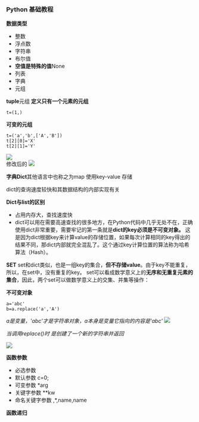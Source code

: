 ### Python 基础教程

**数据类型**
- 整数
- 浮点数
- 字符串
- 布尔值
- **空值是特殊的值**None
- 列表
- 字典
- 元组

**tuple**元组
**定义只有一个元素的元组**
>
    t=(1,)

**可变的元组**
>
    t=('a','b',['A','B'])
    t[2][0]='X'
    t[2][1]='Y'
![](https://www.liaoxuefeng.com/files/attachments/923973516787680/0)  
修改后的
![](https://www.liaoxuefeng.com/files/attachments/923973647515872/0)

**字典Dict**其他语言中也称之为map 使用key-value 存储

dict的查询速度较快和其数据结构的内部实现有关

**Dict与list的区别**
- 占用内存大，查找速度快
- dict可以用在需要高速查找的很多地方，在Python代码中几乎无处不在，正确使用dict非常重要，需要牢记的第一条就是**dict的key必须是不可变对象。**
这是因为dict根据key来计算value的存储位置，如果每次计算相同的key得出的结果不同，那dict内部就完全混乱了。这个通过key计算位置的算法称为哈希算法（Hash）。

**SET**
set和dict类似，也是一组key的集合，**但不存储value**。由于key不能重复，所以，在set中，没有重复的key。
set可以看成数学意义上的**无序和无重复元素的集合**，因此，两个set可以做数学意义上的交集、并集等操作：

**不可变对象**
>
    a='abc'
    b=a.replace('a','A')
*a是变量，'abc'才是字符串对象，a本身是变量它指向的内容是'abc'*
![](https://www.liaoxuefeng.com/files/attachments/928819614490848/0)

*当调用replace()时 是创建了一个新的字符串并返回*

![](https://www.liaoxuefeng.com/files/attachments/928819856801376/0)

**函数参数**
- 必选参数
- 默认参数 c=0;
- 可变参数 *arg
- 关键字参数 **kw
- 命名关键字参数 ,*,name,name

**函数递归**
